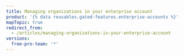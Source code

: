 ```yaml
---
title: Managing organizations in your enterprise account
product: '{% data reusables.gated-features.enterprise-accounts %}'
mapTopic: true
redirect_from:
  - /articles/managing-organizations-in-your-enterprise-account
versions:
  free-pro-team: '*'
---
```


